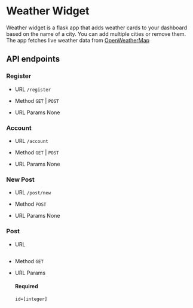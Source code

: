 # Weather Widget

Weather widget is a flask app that adds weather cards to your dashboard based on the name of a city. You can add multiple cities or remove them. The app fetches live weather data from [OpenWeatherMap](https://openweathermap.org/)

## API endpoints

### Register

* URL
	```/register```

* Method
	```GET``` | ```POST```

* URL Params
	None

### Account

* URL
	```/account```

* Method
	```GET``` | ```POST```

* URL Params
	None

### New Post

* URL
	```/post/new```

* Method
	```POST```

* URL Params
	None

### Post
	
* URL
	```/post/:id

* Method
	```GET```

* URL Params
	#### Required
	```id=[integer]```
